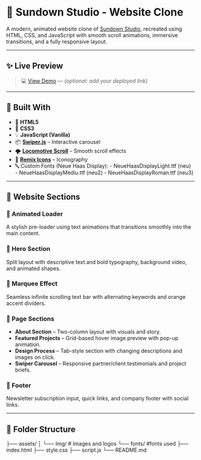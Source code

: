 # 🌇 Sundown Studio - Website Clone

A modern, animated website clone of [Sundown Studio](https://www.sundown-studio.com/), recreated using HTML, CSS, and JavaScript with smooth scroll animations, immersive transitions, and a fully responsive layout.

---

## ✨ Live Preview

> 💻 [View Demo](#) — *(optional: add your deployed link)*

---

## 🔧 Built With

- 🧱 **HTML5**
- 🎨 **CSS3**
- 💡 **JavaScript (Vanilla)**
- 📦 **[Swiper.js](https://swiperjs.com/)** – Interactive carousel
- 🌪️ **[Locomotive Scroll](https://github.com/locomotivemtl/locomotive-scroll)** – Smooth scroll effects
- 💠 **[Remix Icons](https://remixicon.com/)** – Iconography
- 🔤 Custom Fonts (Neue Haas Display):
      - NeueHaasDisplayLight.ttf (neu)
      - NeueHaasDisplayMediu.ttf (neu2)
      - NeueHaasDisplayRoman.ttf (neu3)

---

## 📸 Website Sections

### 🔹 Animated Loader  
A stylish pre-loader using text animations that transitions smoothly into the main content.

### 🔹 Hero Section  
Split layout with descriptive text and bold typography, background video, and animated shapes.

### 🔹 Marquee Effect  
Seamless infinite scrolling text bar with alternating keywords and orange accent dividers.

### 🔹 Page Sections
- **About Section** – Two-column layout with visuals and story.
- **Featured Projects** – Grid-based hover image preview with pop-up animation.
- **Design Process** – Tab-style section with changing descriptions and images on click.
- **Swiper Carousel** – Responsive partner/client testimonials and project briefs.

### 🔹 Footer  
Newsletter subscription input, quick links, and company footer with social links.

---

## 📂 Folder Structure

├── assets/
│ └── Img/ # Images and logos
  └── fonts/ #fonts used 
├── index.html
├── style.css
├── script.js
└── README.md

